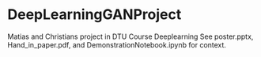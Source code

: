 # DeepLearningGANProject
 Matias and Christians project in DTU Course Deeplearning
See poster.pptx, Hand_in_paper.pdf, and DemonstrationNotebook.ipynb for context.
